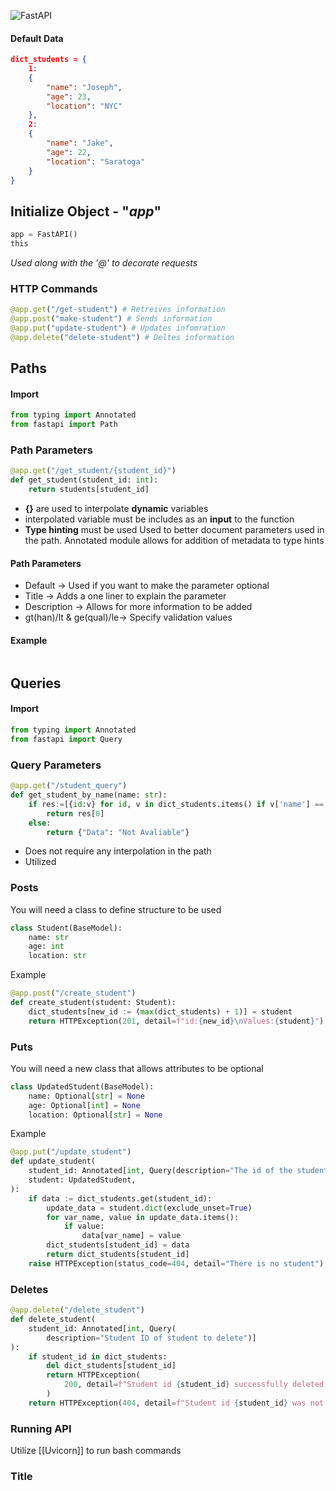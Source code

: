 ![FastAPI](https://fastapi.tiangolo.com/img/logo-margin/logo-teal.png)

#### Default Data

```json
dict_students = {
    1:
    {
        "name": "Joseph",
        "age": 23,
        "location": "NYC"
    },
    2:
    {
        "name": "Jake",
        "age": 22,
        "location": "Saratoga"
    }
}
```

## Initialize Object - "_app_"

```python
app = FastAPI()
this
```

_Used along with the '@' to decorate requests_

### HTTP Commands

```Python
@app.get("/get-student") # Retreives information
@app.post("make-student") # Sends information
@app.put("update-student") # Updates infomration
@app.delete("delete-student") # Deltes information
```

## Paths

#### Import

```python
from typing import Annotated
from fastapi import Path
```

### Path Parameters

```Python
@app.get("/get_student/{student_id}")
def get_student(student_id: int):
	return students[student_id]
```

- **{}** are used to interpolate **dynamic** variables
- interpolated variable must be includes as an **input** to the function
- **Type hinting** must be used
  Used to better document parameters used in the path. Annotated module allows for addition of metadata to type hints

#### Path Parameters

- Default -> Used if you want to make the parameter optional
- Title -> Adds a one liner to explain the parameter
- Description -> Allows for more information to be added
- gt(han)/lt & ge(qual)/le-> Specify validation values

#### Example

```Python

```

## Queries

#### Import

```python
from typing import Annotated
from fastapi import Query
```

### Query Parameters

```python
@app.get("/student_query")
def get_student_by_name(name: str):
	if res:=[{id:v} for id, v in dict_students.items() if v['name'] == name]:
		return res[0]
	else:
		return {"Data": "Not Avaliable"}
```

- Does not require any interpolation in the path
- Utilized

### Posts

You will need a class to define structure to be used

```python
class Student(BaseModel):
    name: str
    age: int
    location: str
```

Example

```python
@app.post("/create_student")
def create_student(student: Student):
    dict_students[new_id := (max(dict_students) + 1)] = student
    return HTTPException(201, detail=f"id:{new_id}\nValues:{student}")
```

### Puts

You will need a new class that allows attributes to be optional

```python
class UpdatedStudent(BaseModel):
    name: Optional[str] = None
    age: Optional[int] = None
    location: Optional[str] = None
```

Example

```python
@app.put("/update_student")
def update_student(
    student_id: Annotated[int, Query(description="The id of the student to update")],
    student: UpdatedStudent,
):
    if data := dict_students.get(student_id):
        update_data = student.dict(exclude_unset=True)
        for var_name, value in update_data.items():
            if value:
                data[var_name] = value
        dict_students[student_id] = data
        return dict_students[student_id]
    raise HTTPException(status_code=404, detail="There is no student")
```

### Deletes

```python
@app.delete("/delete_student")
def delete_student(
    student_id: Annotated[int, Query(
        description="Student ID of student to delete")]
):
    if student_id in dict_students:
        del dict_students[student_id]
        return HTTPException(
            200, detail=f"Student id {student_id} successfully deleted."
        )
    return HTTPException(404, detail=f"Student id {student_id} was not found.")
```

### Running API

Utilize [[Uvicorn]] to run bash commands


### Title
